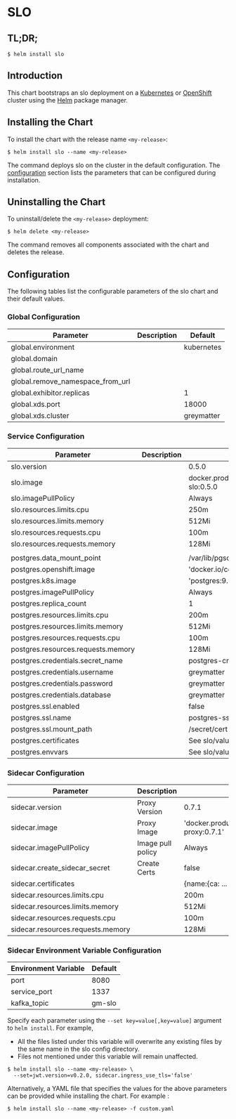 # SLO

## TL;DR;

```console
$ helm install slo
```

## Introduction

This chart bootstraps an slo deployment on a [Kubernetes](http://kubernetes.io) or [OpenShift](https://www.openshift.com/) cluster using the [Helm](https://helm.sh) package manager.

## Installing the Chart

To install the chart with the release name `<my-release>`:

```console
$ helm install slo --name <my-release>
```

The command deploys slo on the cluster in the default configuration. The [configuration](#configuration) section lists the parameters that can be configured during installation.

## Uninstalling the Chart

To uninstall/delete the `<my-release>` deployment:

```console
$ helm delete <my-release>
```

The command removes all components associated with the chart and deletes the release.

## Configuration

The following tables list the configurable parameters of the slo chart and their default values.

### Global Configuration

| Parameter                        | Description | Default    |
| -------------------------------- | ----------- | ---------- |
| global.environment               |             | kubernetes |
| global.domain                    |             |            |
| global.route_url_name            |             |            |
| global.remove_namespace_from_url |             |            |
| global.exhibitor.replicas        |             | 1          |
| global.xds.port                  |             | 18000      |
| global.xds.cluster               |             | greymatter |

### Service Configuration

| Parameter                          | Description | Default                                                    |
| ---------------------------------- | ----------- | ---------------------------------------------------------- |
| slo.version                        |             | 0.5.0                                                      |
| slo.image                          |             | docker.production.deciphernow.com/deciphernow/gm-slo:0.5.0 |
| slo.imagePullPolicy                |             | Always                                                     |
| slo.resources.limits.cpu           |             | 250m                                                       |
| slo.resources.limits.memory        |             | 512Mi                                                      |
| slo.resources.requests.cpu         |             | 100m                                                       |
| slo.resources.requests.memory      |             | 128Mi                                                      |
|                                    |             |                                                            |
| postgres.data_mount_point          |             | /var/lib/pgsql/data                                        |
| postgres.openshift.image           |             | 'docker.io/centos/postgresql-95-centos7:9.5'               |
| postgres.k8s.image                 |             | 'postgres:9.5'                                             |
| postgres.imagePullPolicy           |             | Always                                                     |
| postgres.replica_count             |             | 1                                                          |
| postgres.resources.limits.cpu      |             | 200m                                                       |
| postgres.resources.limits.memory   |             | 512Mi                                                      |
| postgres.resources.requests.cpu    |             | 100m                                                       |
| postgres.resources.requests.memory |             | 128Mi                                                      |
| postgres.credentials.secret_name   |             | postgres-credentials                                       |
| postgres.credentials.username      |             | greymatter                                                 |
| postgres.credentials.password      |             | greymatter                                                 |
| postgres.credentials.database      |             | greymatter                                                 |
| postgres.ssl.enabled               |             | false                                                      |
| postgres.ssl.name                  |             | postgres-ssl-certs                                         |
| postgres.ssl.mount_path            |             | /secret/cert                                               |
| postgres.certificates              |             | See slo/values.yaml                                        |
| postgres.envvars                   |             | See slo/values.yaml                                        |

### Sidecar Configuration

| Parameter                         | Description       | Default                                                        |
| --------------------------------- | ----------------- | -------------------------------------------------------------- |
| sidecar.version                   | Proxy Version     | 0.7.1                                                          |
| sidecar.image                     | Proxy Image       | 'docker.production.deciphernow.com/deciphernow/gm-proxy:0.7.1' |
| sidecar.imagePullPolicy           | Image pull policy | Always                                                         |
| sidecar.create_sidecar_secret     | Create Certs      | false                                                          |
| sidecar.certificates              |                   | {name:{ca: ... , cert: ... , key ...}}                         |
| sidecar.resources.limits.cpu      |                   | 200m                                                           |
| sidecar.resources.limits.memory   |                   | 512Mi                                                          |
| sidecar.resources.requests.cpu    |                   | 100m                                                           |
| sidecar.resources.requests.memory |                   | 128Mi                                                          |

### Sidecar Environment Variable Configuration
| Environment Variable | Default |
| -------------------- | ------- |
| port                 | 8080    |
| service_port         | 1337    |
| kafka_topic          | gm-slo  |

Specify each parameter using the `--set key=value[,key=value]` argument to `helm install`. For example,

- All the files listed under this variable will overwrite any existing files by the same name in the slo config directory.
- Files not mentioned under this variable will remain unaffected.

```console
$ helm install slo --name <my-release> \
  --set=jwt.version=v0.2.0, sidecar.ingress_use_tls='false'
```

Alternatively, a YAML file that specifies the values for the above parameters can be provided while installing the chart. For example :

```console
$ helm install slo --name <my-release> -f custom.yaml
```
